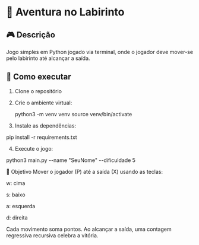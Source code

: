 # 🧭 Aventura no Labirinto

## 🎮 Descrição
Jogo simples em Python jogado via terminal, onde o jogador deve mover-se pelo labirinto até alcançar a saída.

## 🚀 Como executar
1. Clone o repositório

2. Crie o ambiente virtual:

   python3 -m venv venv
   source venv/bin/activate

3. Instale as dependências:

pip install -r requirements.txt

4. Execute o jogo:

python3 main.py --name "SeuNome" --dificuldade 5

🎯 Objetivo
Mover o jogador (P) até a saída (X) usando as teclas:

w: cima

s: baixo

a: esquerda

d: direita

Cada movimento soma pontos. Ao alcançar a saída, uma contagem regressiva recursiva celebra a vitória.

